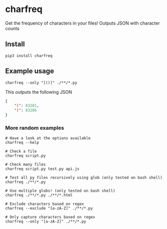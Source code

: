 # charfreq

Get the frequency of characters in your files!
Outputs JSON with character counts

## Install

```shell
pip3 install charfreq
```

## Example usage

```shell
charfreq --only "[()]" ./**/*.py
```

This outputs the following JSON
```json
{
    "(": 83281,
    ")": 83286
}
```

### More random examples

```shell
# Have a look at the options available
charfreq --help

# Check a file
charfreq script.py

# Check many files
charfreq script.py test.py api.js

# Test all py files recursively using glob (only tested on bash shell)
charfreq ./**/*.py

# Use multiple globs! (only tested on bash shell)
charfreq ./**/*.py ./**/*.html

# Exclude characters based on regex
charfreq --exclude "[a-zA-Z]" ./**/*.py

# Only capture characters based on regex
charfreq --only "[a-zA-Z]" ./**/*.py
```
